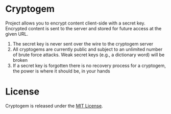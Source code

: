 Cryptogem
=========
Project allows you to encrypt content client-side with a secret key. Encrypted content is sent to the server and stored for future access at the given URL. 

1. The secret key is never sent over the wire to the cryptogem server
2. All cryptogems are currently public and subject to an unlimited number of brute force attacks. Weak secret keys (e.g., a dictionary word) will be broken
3. If a secret key is forgotten there is no recovery process for a cryptogem, the power is where it should be, in your hands


License
========
Cryptogem is released under the [MIT License](http://www.opensource.org/licenses/MIT).
